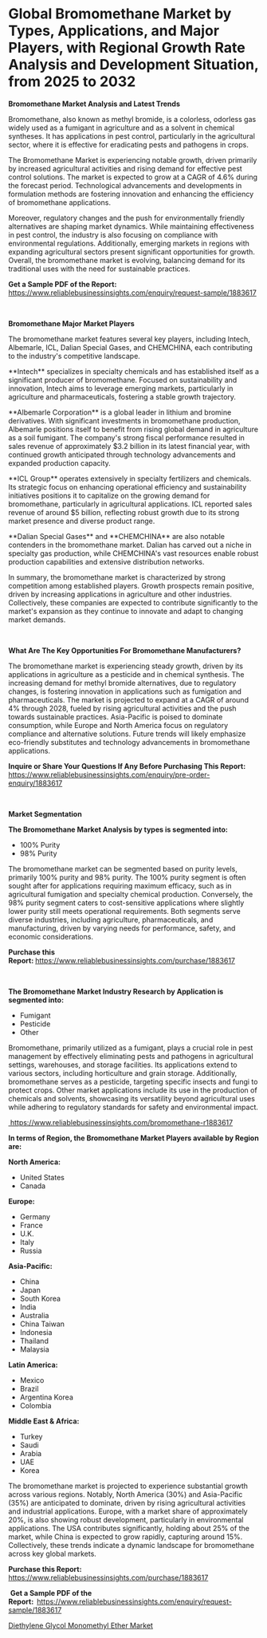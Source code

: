 <p><h1>Global Bromomethane Market by Types, Applications, and Major Players, with Regional Growth Rate Analysis and Development Situation, from 2025 to 2032</h1></p><p><strong>Bromomethane Market Analysis and Latest Trends</strong></p>
<p><p>Bromomethane, also known as methyl bromide, is a colorless, odorless gas widely used as a fumigant in agriculture and as a solvent in chemical syntheses. It has applications in pest control, particularly in the agricultural sector, where it is effective for eradicating pests and pathogens in crops.</p><p>The Bromomethane Market is experiencing notable growth, driven primarily by increased agricultural activities and rising demand for effective pest control solutions. The market is expected to grow at a CAGR of 4.6% during the forecast period. Technological advancements and developments in formulation methods are fostering innovation and enhancing the efficiency of bromomethane applications.</p><p>Moreover, regulatory changes and the push for environmentally friendly alternatives are shaping market dynamics. While maintaining effectiveness in pest control, the industry is also focusing on compliance with environmental regulations. Additionally, emerging markets in regions with expanding agricultural sectors present significant opportunities for growth. Overall, the bromomethane market is evolving, balancing demand for its traditional uses with the need for sustainable practices.</p></p>
<p><strong>Get a Sample PDF of the Report:&nbsp;</strong> <a href="https://www.reliablebusinessinsights.com/enquiry/request-sample/1883617?utm_campaign=2239&utm_medium=2&utm_source=Github&utm_content=ia&utm_term=02042025&utm_id=bromomethane">https://www.reliablebusinessinsights.com/enquiry/request-sample/1883617</a></p>
<p>&nbsp;</p>
<p><strong>Bromomethane Major Market Players</strong></p>
<p><p>The bromomethane market features several key players, including Intech, Albemarle, ICL, Dalian Special Gases, and CHEMCHINA, each contributing to the industry's competitive landscape.</p><p>**Intech** specializes in specialty chemicals and has established itself as a significant producer of bromomethane. Focused on sustainability and innovation, Intech aims to leverage emerging markets, particularly in agriculture and pharmaceuticals, fostering a stable growth trajectory.</p><p>**Albemarle Corporation** is a global leader in lithium and bromine derivatives. With significant investments in bromomethane production, Albemarle positions itself to benefit from rising global demand in agriculture as a soil fumigant. The company's strong fiscal performance resulted in sales revenue of approximately $3.2 billion in its latest financial year, with continued growth anticipated through technology advancements and expanded production capacity.</p><p>**ICL Group** operates extensively in specialty fertilizers and chemicals. Its strategic focus on enhancing operational efficiency and sustainability initiatives positions it to capitalize on the growing demand for bromomethane, particularly in agricultural applications. ICL reported sales revenue of around $5 billion, reflecting robust growth due to its strong market presence and diverse product range.</p><p>**Dalian Special Gases** and **CHEMCHINA** are also notable contenders in the bromomethane market. Dalian has carved out a niche in specialty gas production, while CHEMCHINA's vast resources enable robust production capabilities and extensive distribution networks.</p><p>In summary, the bromomethane market is characterized by strong competition among established players. Growth prospects remain positive, driven by increasing applications in agriculture and other industries. Collectively, these companies are expected to contribute significantly to the market's expansion as they continue to innovate and adapt to changing market demands.</p></p>
<p>&nbsp;</p>
<p><strong>What Are The Key Opportunities For Bromomethane Manufacturers?</strong></p>
<p><p>The bromomethane market is experiencing steady growth, driven by its applications in agriculture as a pesticide and in chemical synthesis. The increasing demand for methyl bromide alternatives, due to regulatory changes, is fostering innovation in applications such as fumigation and pharmaceuticals. The market is projected to expand at a CAGR of around 4% through 2028, fueled by rising agricultural activities and the push towards sustainable practices. Asia-Pacific is poised to dominate consumption, while Europe and North America focus on regulatory compliance and alternative solutions. Future trends will likely emphasize eco-friendly substitutes and technology advancements in bromomethane applications.</p></p>
<p><strong>Inquire or Share Your Questions If Any Before Purchasing This Report:</strong> <a href="https://www.reliablebusinessinsights.com/enquiry/pre-order-enquiry/1883617?utm_campaign=2239&utm_medium=2&utm_source=Github&utm_content=ia&utm_term=02042025&utm_id=bromomethane">https://www.reliablebusinessinsights.com/enquiry/pre-order-enquiry/1883617</a></p>
<p>&nbsp;</p>
<p><strong>Market Segmentation</strong></p>
<p><strong>The Bromomethane Market Analysis by types is segmented into:</strong></p>
<p><ul><li>100% Purity</li><li>98% Purity</li></ul></p>
<p><p>The bromomethane market can be segmented based on purity levels, primarily 100% purity and 98% purity. The 100% purity segment is often sought after for applications requiring maximum efficacy, such as in agricultural fumigation and specialty chemical production. Conversely, the 98% purity segment caters to cost-sensitive applications where slightly lower purity still meets operational requirements. Both segments serve diverse industries, including agriculture, pharmaceuticals, and manufacturing, driven by varying needs for performance, safety, and economic considerations.</p></p>
<p><strong>Purchase this Report:&nbsp;</strong><a href="https://www.reliablebusinessinsights.com/purchase/1883617?utm_campaign=2239&utm_medium=2&utm_source=Github&utm_content=ia&utm_term=02042025&utm_id=bromomethane">https://www.reliablebusinessinsights.com/purchase/1883617</a></p>
<p>&nbsp;</p>
<p><strong>The Bromomethane Market Industry Research by Application is segmented into:</strong></p>
<p><ul><li>Fumigant</li><li>Pesticide</li><li>Other</li></ul></p>
<p><p>Bromomethane, primarily utilized as a fumigant, plays a crucial role in pest management by effectively eliminating pests and pathogens in agricultural settings, warehouses, and storage facilities. Its applications extend to various sectors, including horticulture and grain storage. Additionally, bromomethane serves as a pesticide, targeting specific insects and fungi to protect crops. Other market applications include its use in the production of chemicals and solvents, showcasing its versatility beyond agricultural uses while adhering to regulatory standards for safety and environmental impact.</p></p>
<p><a href="https://www.reliablebusinessinsights.com/bromomethane-r1883617?utm_campaign=2239&utm_medium=2&utm_source=Github&utm_content=ia&utm_term=02042025&utm_id=bromomethane">&nbsp;https://www.reliablebusinessinsights.com/bromomethane-r1883617</a></p>
<p><strong>In terms of Region, the Bromomethane Market Players available by Region are:</strong></p>
<p>
    <p> <strong> North America: </strong>
        <ul>
            <li>United States</li>
            <li>Canada</li>
        </ul>
        </p> 
    <p> <strong> Europe: </strong>
        <ul>
            <li>Germany</li>
            <li>France</li>
            <li>U.K.</li>
            <li>Italy</li>
            <li>Russia</li>
        </ul>
        </p> 
    <p> <strong> Asia-Pacific: </strong>
        <ul>
            <li>China</li>
            <li>Japan</li>
            <li>South Korea</li>
            <li>India</li>
            <li>Australia</li>
            <li>China Taiwan</li>
            <li>Indonesia</li>
            <li>Thailand</li>
            <li>Malaysia</li>
        </ul>
        </p> 
    <p> <strong> Latin America: </strong>
        <ul>
            <li>Mexico</li>
            <li>Brazil</li>
            <li>Argentina Korea</li>
            <li>Colombia</li>
        </ul>
        </p> 
    <p> <strong> Middle East & Africa: </strong>
        <ul>
            <li>Turkey</li>
            <li>Saudi</li>
            <li>Arabia</li>
            <li>UAE</li>
            <li>Korea</li>
        </ul>
    </p>
    </p>
<p><p>The bromomethane market is projected to experience substantial growth across various regions. Notably, North America (30%) and Asia-Pacific (35%) are anticipated to dominate, driven by rising agricultural activities and industrial applications. Europe, with a market share of approximately 20%, is also showing robust development, particularly in environmental applications. The USA contributes significantly, holding about 25% of the market, while China is expected to grow rapidly, capturing around 15%. Collectively, these trends indicate a dynamic landscape for bromomethane across key global markets.</p></p>
<p><strong>Purchase this Report: </strong><a href="https://www.reliablebusinessinsights.com/purchase/1883617?utm_campaign=2239&utm_medium=2&utm_source=Github&utm_content=ia&utm_term=02042025&utm_id=bromomethane">https://www.reliablebusinessinsights.com/purchase/1883617</a></p>
<p>&nbsp;<strong>Get a Sample PDF of the Report:&nbsp;&nbsp;</strong><a href="https://www.reliablebusinessinsights.com/enquiry/request-sample/1883617?utm_campaign=2239&utm_medium=2&utm_source=Github&utm_content=ia&utm_term=02042025&utm_id=bromomethane">https://www.reliablebusinessinsights.com/enquiry/request-sample/1883617</a></p>
<p><strong></strong></p>
<p><p><a href="https://github.com/JubayerMia832/Market-Research-Report-List-2/blob/main/diethylene-glycol-monomethyl-ether-market.md?utm_campaign=2239&utm_medium=2&utm_source=Github&utm_content=ia&utm_term=02042025&utm_id=bromomethane">Diethylene Glycol Monomethyl Ether Market</a></p></p>